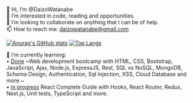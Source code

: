 👋 Hi, I’m @DaizoWatanabe  
👀 I’m interested in code, reading and opportunities.  
💞️ I’m looking to collaborate on anything that I can be of help.  
📫 How to reach me: daizowatanabe@gmail.com  

[![Anurag's GitHub stats](https://github-readme-stats.vercel.app/api?username=DaizoWatanabe&hide=issues,contribs&count_private=true&show_icons=true&theme=react&layout=compact)](https://github.com/anuraghazra/github-readme-stats)    [![Top Langs](https://github-readme-stats.vercel.app/api/top-langs/?username=DaizoWatanabe&layout=compact&theme=react)](https://github.com/anuraghazra/github-readme-stats)

🌱 I’m currently learning:  
• [Done](https://github.com/DaizoWatanabe/TheWebDeveloperBootcamp2021) ~Web development bootcamp with HTML, CSS, Bootstrap, JavaScript, Ajax, Node.js, ExpressJS, Rest, SQL vs NoSQL, MongoDB, Schema Design, Authentication, Sql Injection, XSS, Cloud Database and more.~   
• [in progress](https://github.com/DaizoWatanabe/React---The-Complete-Guide-incl-Hooks-React-Router-Redux-) React Complete Guide with Hooks, React Router, Redux, Next.js, Unit tests, TypeScript and more.


<!---
DaizoWatanabe/DaizoWatanabe is a ✨ special ✨ repository because its `README.md` (this file) appears on your GitHub profile.
You can click the Preview link to take a look at your changes.
--->
